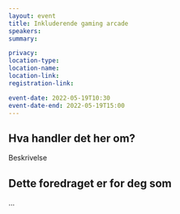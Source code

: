 ```yaml
---
layout: event
title: Inkluderende gaming arcade
speakers:
summary:

privacy:
location-type:
location-name:
location-link:
registration-link:

event-date: 2022-05-19T10:30
event-date-end: 2022-05-19T15:00
---
```

## Hva handler det her om?
Beskrivelse

## Dette foredraget er for deg som
...
